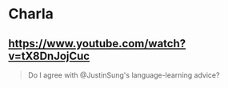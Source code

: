 # Charla

## https://www.youtube.com/watch?v=tX8DnJojCuc

> Do I agree with @JustinSung's language-learning advice? 
